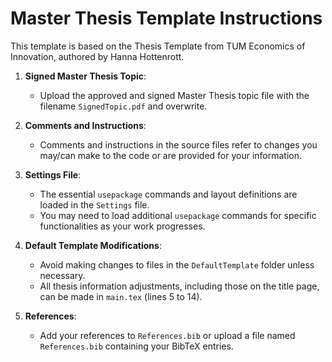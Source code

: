 # Master Thesis Template Instructions

This template is based on the Thesis Template from TUM Economics of Innovation, authored by Hanna Hottenrott.

1. **Signed Master Thesis Topic**: 
   - Upload the approved and signed Master Thesis topic file with the filename `SignedTopic.pdf` and overwrite.

2. **Comments and Instructions**: 
   - Comments and instructions in the source files refer to changes you may/can make to the code or are provided for your information.

3. **Settings File**: 
   - The essential `usepackage` commands and layout definitions are loaded in the `Settings` file.
   - You may need to load additional `usepackage` commands for specific functionalities as your work progresses.

4. **Default Template Modifications**:
   - Avoid making changes to files in the `DefaultTemplate` folder unless necessary.
   - All thesis information adjustments, including those on the title page, can be made in `main.tex` (lines 5 to 14).

5. **References**:
   - Add your references to `References.bib` or upload a file named `References.bib` containing your BibTeX entries.
